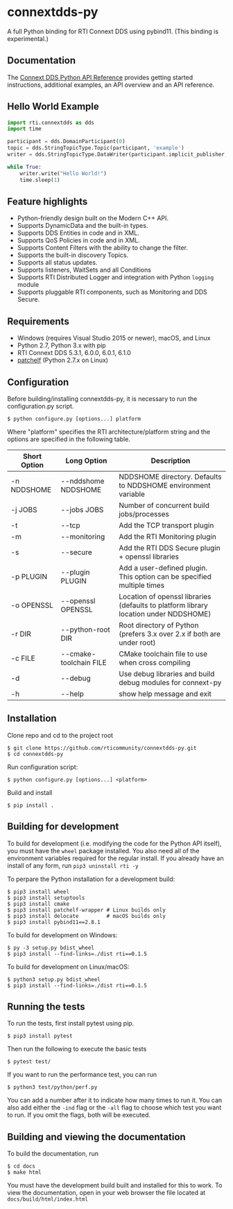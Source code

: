 # connextdds-py

A full Python binding for RTI Connext DDS using pybind11. (This binding is experimental.)

## Documentation

The [Connext DDS Python API Reference](https://community.rti.com/static/documentation/connext-dds/6.0.1/api/connext_dds/api_python/index.html)
provides getting started instructions, additional examples, an API overview and
an API reference.

## Hello World Example

```python
import rti.connextdds as dds
import time

participant = dds.DomainParticipant(0)
topic = dds.StringTopicType.Topic(participant, 'example')
writer = dds.StringTopicType.DataWriter(participant.implicit_publisher, topic)

while True:
    writer.write("Hello World!")
    time.sleep(1)
```

## Feature highlights

- Python-friendly design built on the Modern C++ API.
- Supports DynamicData and the built-in types.
- Supports DDS Entities in code and in XML.
- Supports QoS Policies in code and in XML.
- Supports Content Filters with the ability to change the filter.
- Supports the built-in discovery Topics.
- Supports all status updates.
- Supports listeners, WaitSets and all Conditions
- Supports RTI Distributed Logger and integration with Python `logging` module
- Supports pluggable RTI components, such as Monitoring and DDS Secure.

## Requirements

- Windows (requires Visual Studio 2015 or newer), macOS, and Linux
- Python 2.7, Python 3.x with pip
- RTI Connext DDS 5.3.1, 6.0.0, 6.0.1, 6.1.0
- [patchelf](https://github.com/NixOS/patchelf) (Python 2.7.x on Linux)

## Configuration

Before building/installing connextdds-py, it is necessary to run the configuration.py
script.

```shell
$ python configure.py [options...] platform
```

Where "platform" specifies the RTI architecture/platform string and the options are
specified in the following table.

| Short Option | Long Option            | Description                                                                          |
| ------------ | ---------------------- | ------------------------------------------------------------------------------------ |
| -n NDDSHOME  | --nddshome NDDSHOME    | NDDSHOME directory. Defaults to NDDSHOME environment variable                        |
| -j JOBS      | --jobs JOBS            | Number of concurrent build jobs/processes                                            |
| -t           | --tcp                  | Add the TCP transport plugin                                                         |
| -m           | --monitoring           | Add the RTI Monitoring plugin                                                        |
| -s           | --secure               | Add the RTI DDS Secure plugin + openssl libraries                                    |
| -p PLUGIN    | --plugin PLUGIN        | Add a user-defined plugin. This option can be specified multiple times               |
| -o OPENSSL   | --openssl OPENSSL      | Location of openssl libraries (defaults to platform library location under NDDSHOME) |
| -r DIR       | --python-root DIR      | Root directory of Python (prefers 3.x over 2.x if both are under root)               |
| -c FILE      | --cmake-toolchain FILE | CMake toolchain file to use when cross compiling                                     |
| -d           | --debug                | Use debug libraries and build debug modules for connext-py                           |
| -h           | --help                 | show help message and exit                                                           |

## Installation

Clone repo and cd to the project root

```shell
$ git clone https://github.com/rticommunity/connextdds-py.git
$ cd connextdds-py
```

Run configuration script:

```shell
$ python configure.py [options...] <platform>
```

Build and install

```shell
$ pip install .
```

## Building for development
To build for development (i.e. modifying the code for the Python API
itself), you must have the `wheel` package installed. You also need
all of the environment variables required for the regular install.
If you already have an install of any form, run
`pip3 uninstall rti -y`

To perpare the Python installation for a development build:
```shell
$ pip3 install wheel
$ pip3 install setuptools
$ pip3 install cmake
$ pip3 install patchelf-wrapper # Linux builds only
$ pip3 install delocate         # macOS builds only
$ pip3 install pybind11==2.8.1
```

To build for development on Windows:
```shell
$ py -3 setup.py bdist_wheel
$ pip3 install --find-links=./dist rti==0.1.5
```

To build for development on Linux/macOS:
```shell
$ python3 setup.py bdist_wheel
$ pip3 install --find-links=./dist rti==0.1.5
```

## Running the tests
To run the tests, first install pytest using pip.
```shell
$ pip3 install pytest
```

Then run the following to execute the basic tests
```shell
$ pytest test/
```
If you want to run the performance test, you can run
```shell
$ python3 test/python/perf.py
```
You can add a number after it to indicate how many times to run it.
You can also add either the ```-ind``` flag or the ```-all``` flag
to choose which test you want to run. If you omit the flags, both
will be executed.

## Building and viewing the documentation
To build the documentation, run

```shell
$ cd docs
$ make html
```
You must have the development build built and installed for this to work.
To view the documentation, open in your web browser the file located at
`docs/build/html/index.html`

